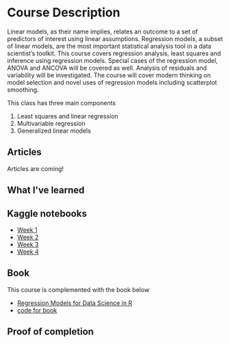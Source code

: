 # Course Description
Linear models, as their name implies, relates an outcome to a set of predictors of interest using linear assumptions.  Regression models, a subset of linear models, are the most important statistical analysis tool in a data scientist’s toolkit. This course covers regression analysis, least squares and inference using regression models. Special cases of the regression model, ANOVA and ANCOVA will be covered as well. Analysis of residuals and variability will be investigated. The course will cover modern thinking on model selection and novel uses of regression models including scatterplot smoothing.

This class has three main components

1. Least squares and linear regression
2. Multivariable regression
3. Generalized linear models


## Articles 

Articles are coming!

## What I've learned


## Kaggle notebooks
* [Week 1](https://www.kaggle.com/benthecoder/regression-models-in-r-week-1-coursera)
* [Week 2](https://www.kaggle.com/benthecoder/regression-models-in-r-week-2-coursera)
* [Week 3](https://www.kaggle.com/benthecoder/regression-models-in-r-week-3-coursera)
* [Week 4](https://www.kaggle.com/benthecoder/regression-models-in-r-week-4-coursera)

## Book
This course is complemented with the book below

* [Regression Models for Data Science in R](https://leanpub.com/regmods/read)
* [code for book](https://github.com/gnsljw/Coursera-Data-Science-Brian-Caffo/tree/master/07_RegressionModels)

## Proof of completion
